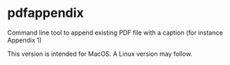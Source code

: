 # pdfappendix
Command line tool to append existing PDF file with a caption (for instance Appendix 1)

This version is intended for MacOS. A Linux version may follow.
